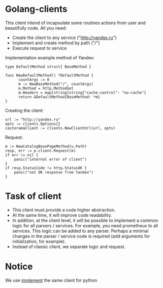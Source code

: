 # Golang-clients

This client intend of incapsulate some routines actions from user and beautifully code. All you need:

* Create the client to any service ("http://yandex.ru")
* Implement and create method by path ("/")
* Execute request to service

Implementation example method of Yandex:

    type DefaultMethod struct{ BaseMethod }

    func NewDefaultMethod() *DefaultMethod {
	      countArgs := 0
	      m := NewBaseMethod("/", countArgs)
	      m.Method = http.MethodGet
	      m.Headers = map[string]string{"cache-control": "no-cache"}
	      return &DefaultMethod{BaseMethod: *m}
    }
  
Creating the client:
  
    url := "http://yandex.ru"
    opts := clients.Options{}
    castoramaClient := clients.NewClientUrl(url, opts)

Request:

    m := NewCatalogBasePageMethod(u.Path)
    resp, err := p.client.Request(m)
    if err != nil {
        panic("internal error of client")
    }
    if resp.StatusCode != http.StatusOK {
        panic("not OK response from Yandex")
    }
 
# Task of client

* This client must provide a code higher abstraction.
* At the same time, it will improve code readability.
* In addition, at the client level, it will be possible to implement a common logic for all parsers / services. For 
example, you need prometheus to all services. This logic can be added to any parser. Perhaps a minimal changes in the 
parser / service code is required (add arguments for initialization, for example).
* Instead of classic client, we separate logic and request.

# Notice

We use [implement](https://github.com/U-Company/python-clients) the same client for python
